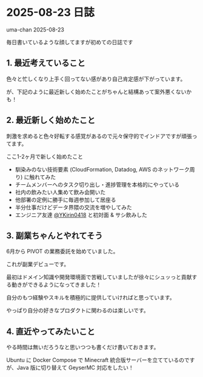 # 2025-08-23 日誌
uma-chan
2025-08-23

毎日書いているような顔してますが初めての日誌です

## 1. 最近考えていること

色々と忙しくなり上手く回ってない感があり自己肯定感が下がっています。

が、下記のように最近新しく始めたことがちゃんと結構あって案外悪くないかも！

## 2. 最近新しく始めたこと

刺激を求めると色々好転する感覚があるので元々保守的でインドアですが頑張ってます。

ここ1-2ヶ月で新しく始めたこと

- 馴染みのない技術要素 (CloudFormation, Datadog, AWS のネットワーク周り)
  に触れてみた
- チームメンバーへのタスク切り出し・進捗管理を本格的にやっている
- 社内の飲みたい人集めて飲み会開いた
- 他部署の定例に勝手に毎週参加して居座る
- 半分仕事だけどデータ界隈の交流を増やしてみた
- エンジニア友達 [@YKirin0418](https://x.com/YKirin0418) と初対面 &
  サシ飲みした

## 3. 副業ちゃんとやれてそう

6月から PIVOT の業務委託を始めていました。

これが副業デビューです。

最初はドメイン知識や開発環境面で苦戦していましたが徐々にシュッっと貢献する動きができるようになってきました！

自分のもつ経験やスキルを積極的に提供していければと思っています。

やっぱり自分の好きなプロダクトに関わるのは楽しいです。

## 4. 直近やってみたいこと

やる時間は無いだろうなと思いつつも書くだけ書いておきます。

Ubuntu に Docker Compose で Minecraft
統合版サーバーを立てているのですが、Java 版に切り替えて GeyserMC
対応をしたい！
